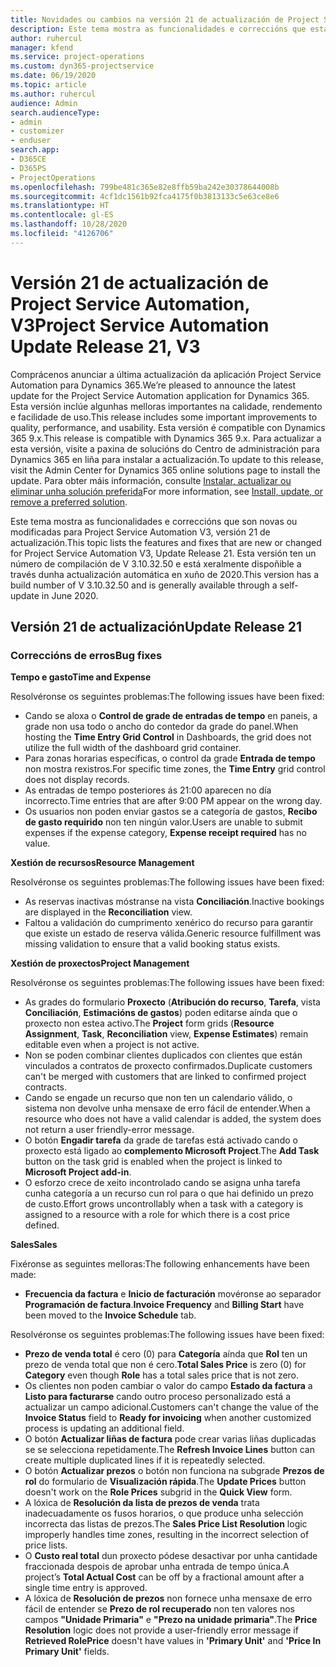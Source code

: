 ```yaml
---
title: Novidades ou cambios na versión 21 de actualización de Project Service Automation, V3
description: Este tema mostra as funcionalidades e correccións que están dispoñibles la versión 21 de actualización de Project Service Automation, V3.
author: ruhercul
manager: kfend
ms.service: project-operations
ms.custom: dyn365-projectservice
ms.date: 06/19/2020
ms.topic: article
ms.author: ruhercul
audience: Admin
search.audienceType:
- admin
- customizer
- enduser
search.app:
- D365CE
- D365PS
- ProjectOperations
ms.openlocfilehash: 799be481c365e82e8ffb59ba242e30378644008b
ms.sourcegitcommit: 4cf1dc1561b92fca4175f0b3813133c5e63ce8e6
ms.translationtype: HT
ms.contentlocale: gl-ES
ms.lasthandoff: 10/28/2020
ms.locfileid: "4126706"
---
```

# <a name="project-service-automation-update-release-21-v3"></a><span data-ttu-id="84601-103">Versión 21 de actualización de Project Service Automation, V3</span><span class="sxs-lookup"><span data-stu-id="84601-103">Project Service Automation Update Release 21, V3</span></span>

<span data-ttu-id="84601-104">Comprácenos anunciar a última actualización da aplicación Project Service Automation para Dynamics 365.</span><span class="sxs-lookup"><span data-stu-id="84601-104">We’re pleased to announce the latest update for the Project Service Automation application for Dynamics 365.</span></span> <span data-ttu-id="84601-105">Esta versión inclúe algunhas melloras importantes na calidade, rendemento e facilidade de uso.</span><span class="sxs-lookup"><span data-stu-id="84601-105">This release includes some important improvements to quality, performance, and usability.</span></span> <span data-ttu-id="84601-106">Esta versión é compatible con Dynamics 365 9.x.</span><span class="sxs-lookup"><span data-stu-id="84601-106">This release is compatible with Dynamics 365 9.x.</span></span> <span data-ttu-id="84601-107">Para actualizar a esta versión, visite a paxina de solucións do Centro de administración para Dynamics 365 en liña para instalar a actualización.</span><span class="sxs-lookup"><span data-stu-id="84601-107">To update to this release, visit the Admin Center for Dynamics 365 online solutions page to install the update.</span></span> <span data-ttu-id="84601-108">Para obter máis información, consulte [Instalar, actualizar ou eliminar unha solución preferida](https://docs.microsoft.com/power-platform/admin/install-remove-preferred-solution)</span><span class="sxs-lookup"><span data-stu-id="84601-108">For more information, see [Install, update, or remove a preferred solution](https://docs.microsoft.com/power-platform/admin/install-remove-preferred-solution).</span></span>

<span data-ttu-id="84601-109">Este tema mostra as funcionalidades e correccións que son novas ou modificadas para Project Service Automation V3, versión 21 de actualización.</span><span class="sxs-lookup"><span data-stu-id="84601-109">This topic lists the features and fixes that are new or changed for Project Service Automation V3, Update Release 21.</span></span> <span data-ttu-id="84601-110">Esta versión ten un número de compilación de V 3.10.32.50 e está xeralmente dispoñible a través dunha actualización automática en xuño de 2020.</span><span class="sxs-lookup"><span data-stu-id="84601-110">This version has a build number of V 3.10.32.50 and is generally available through a self-update in June 2020.</span></span>

## <a name="update-release-21"></a><span data-ttu-id="84601-111">Versión 21 de actualización</span><span class="sxs-lookup"><span data-stu-id="84601-111">Update Release 21</span></span>

### <a name="bug-fixes"></a><span data-ttu-id="84601-112">Correccións de erros</span><span class="sxs-lookup"><span data-stu-id="84601-112">Bug fixes</span></span>

<span data-ttu-id="84601-113">**Tempo e gasto**</span><span class="sxs-lookup"><span data-stu-id="84601-113">**Time and Expense**</span></span>

<span data-ttu-id="84601-114">Resolvéronse os seguintes problemas:</span><span class="sxs-lookup"><span data-stu-id="84601-114">The following issues have been fixed:</span></span>

- <span data-ttu-id="84601-115">Cando se aloxa o **Control de grade de entradas de tempo** en paneis, a grade non usa todo o ancho do contedor da grade do panel.</span><span class="sxs-lookup"><span data-stu-id="84601-115">When hosting the **Time Entry Grid Control** in Dashboards, the grid does not utilize the full width of the dashboard grid container.</span></span>
- <span data-ttu-id="84601-116">Para zonas horarias específicas, o control da grade **Entrada de tempo** non mostra rexistros.</span><span class="sxs-lookup"><span data-stu-id="84601-116">For specific time zones, the **Time Entry** grid control does not display records.</span></span>
- <span data-ttu-id="84601-117">As entradas de tempo posteriores ás 21:00 aparecen no día incorrecto.</span><span class="sxs-lookup"><span data-stu-id="84601-117">Time entries that are after 9:00 PM appear on the wrong day.</span></span>
- <span data-ttu-id="84601-118">Os usuarios non poden enviar gastos se a categoría de gastos, **Recibo de gasto requirido** non ten ningún valor.</span><span class="sxs-lookup"><span data-stu-id="84601-118">Users are unable to submit expenses if the expense category, **Expense receipt required** has no value.</span></span>

<span data-ttu-id="84601-119">**Xestión de recursos**</span><span class="sxs-lookup"><span data-stu-id="84601-119">**Resource Management**</span></span>

<span data-ttu-id="84601-120">Resolvéronse os seguintes problemas:</span><span class="sxs-lookup"><span data-stu-id="84601-120">The following issues have been fixed:</span></span>

- <span data-ttu-id="84601-121">As reservas inactivas móstranse na vista **Conciliación**.</span><span class="sxs-lookup"><span data-stu-id="84601-121">Inactive bookings are displayed in the **Reconciliation** view.</span></span>
- <span data-ttu-id="84601-122">Faltou a validación do cumprimento xenérico do recurso para garantir que existe un estado de reserva válida.</span><span class="sxs-lookup"><span data-stu-id="84601-122">Generic resource fulfillment was missing validation to ensure that a valid booking status exists.</span></span>

<span data-ttu-id="84601-123">**Xestión de proxectos**</span><span class="sxs-lookup"><span data-stu-id="84601-123">**Project Management**</span></span>

<span data-ttu-id="84601-124">Resolvéronse os seguintes problemas:</span><span class="sxs-lookup"><span data-stu-id="84601-124">The following issues have been fixed:</span></span>

- <span data-ttu-id="84601-125">As grades do formulario **Proxecto** (**Atribución do recurso**, **Tarefa**, vista **Conciliación**, **Estimacións de gastos**) poden editarse aínda que o proxecto non estea activo.</span><span class="sxs-lookup"><span data-stu-id="84601-125">The **Project** form grids (**Resource Assignment**, **Task**, **Reconciliation** view, **Expense Estimates**) remain editable even when a project is not active.</span></span>
- <span data-ttu-id="84601-126">Non se poden combinar clientes duplicados con clientes que están vinculados a contratos de proxecto confirmados.</span><span class="sxs-lookup"><span data-stu-id="84601-126">Duplicate customers can't be merged with customers that are linked to confirmed project contracts.</span></span>
- <span data-ttu-id="84601-127">Cando se engade un recurso que non ten un calendario válido, o sistema non devolve unha mensaxe de erro fácil de entender.</span><span class="sxs-lookup"><span data-stu-id="84601-127">When a resource who does not have a valid calendar is added, the system does not return a user friendly-error message.</span></span>
- <span data-ttu-id="84601-128">O botón **Engadir tarefa** da grade de tarefas está activado cando o proxecto está ligado ao **complemento Microsoft Project**.</span><span class="sxs-lookup"><span data-stu-id="84601-128">The **Add Task** button on the task grid is enabled when the project is linked to **Microsoft Project add-in**.</span></span>
- <span data-ttu-id="84601-129">O esforzo crece de xeito incontrolado cando se asigna unha tarefa cunha categoría a un recurso cun rol para o que hai definido un prezo de custo.</span><span class="sxs-lookup"><span data-stu-id="84601-129">Effort grows uncontrollably when a task with a category is assigned to a resource with a role for which there is a cost price defined.</span></span>

<span data-ttu-id="84601-130">**Sales**</span><span class="sxs-lookup"><span data-stu-id="84601-130">**Sales**</span></span>

<span data-ttu-id="84601-131">Fixéronse as seguintes melloras:</span><span class="sxs-lookup"><span data-stu-id="84601-131">The following enhancements have been made:</span></span>

- <span data-ttu-id="84601-132">**Frecuencia da factura** e **Inicio de facturación** movéronse ao separador **Programación de factura**.</span><span class="sxs-lookup"><span data-stu-id="84601-132">**Invoice Frequency** and **Billing Start** have been moved to the **Invoice Schedule** tab.</span></span>

<span data-ttu-id="84601-133">Resolvéronse os seguintes problemas:</span><span class="sxs-lookup"><span data-stu-id="84601-133">The following issues have been fixed:</span></span>

- <span data-ttu-id="84601-134">**Prezo de venda total** é cero (0) para **Categoría** aínda que **Rol** ten un prezo de venda total que non é cero.</span><span class="sxs-lookup"><span data-stu-id="84601-134">**Total Sales Price** is zero (0) for **Category** even though **Role** has a total sales price that is not zero.</span></span>
- <span data-ttu-id="84601-135">Os clientes non poden cambiar o valor do campo **Estado da factura** a **Listo para facturarse** cando outro proceso personalizado está a actualizar un campo adicional.</span><span class="sxs-lookup"><span data-stu-id="84601-135">Customers can't change the value of the **Invoice Status** field to **Ready for invoicing** when another customized process is updating an additional field.</span></span>
- <span data-ttu-id="84601-136">O botón **Actualizar liñas de factura** pode crear varias liñas duplicadas se se selecciona repetidamente.</span><span class="sxs-lookup"><span data-stu-id="84601-136">The **Refresh Invoice Lines** button can create multiple duplicated lines if it is repeatedly selected.</span></span>
- <span data-ttu-id="84601-137">O botón **Actualizar prezos** o botón non funciona na subgrade **Prezos de rol** do formulario de **Visualización rápida**.</span><span class="sxs-lookup"><span data-stu-id="84601-137">The **Update Prices** button doesn't work on the **Role Prices** subgrid in the **Quick View** form.</span></span>
- <span data-ttu-id="84601-138">A lóxica de **Resolución da lista de prezos de venda** trata inadecuadamente os fusos horarios, o que produce unha selección incorrecta das listas de prezos.</span><span class="sxs-lookup"><span data-stu-id="84601-138">The **Sales Price List Resolution** logic improperly handles time zones, resulting in the incorrect selection of price lists.</span></span>
- <span data-ttu-id="84601-139">O **Custo real total** dun proxecto pódese desactivar por unha cantidade fraccionada despois de aprobar unha entrada de tempo única.</span><span class="sxs-lookup"><span data-stu-id="84601-139">A project’s **Total Actual Cost** can be off by a fractional amount after a single time entry is approved.</span></span>
- <span data-ttu-id="84601-140">A lóxica de **Resolución de prezos** non fornece unha mensaxe de erro fácil de entender se **Prezo de rol recuperado** non ten valores nos campos **"Unidade Primaria"** e **"Prezo na unidade primaria"**.</span><span class="sxs-lookup"><span data-stu-id="84601-140">The **Price Resolution** logic does not provide a user-friendly error message if **Retrieved RolePrice** doesn't have values in **'Primary Unit'** and **'Price In Primary Unit'** fields.</span></span>
